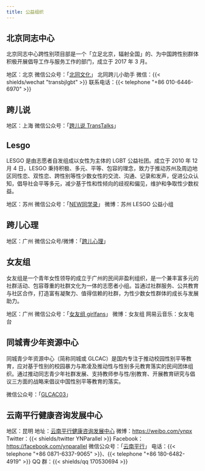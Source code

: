 ```yaml
---
title: 公益组织
---
```


## 北京同志中心

北京同志中心跨性别项目部是一个「立足北京，辐射全国」的、为中国跨性别群体积极开展倡导工作与服务工作的部门，成立于 2017 年 3 月。

地区：北京
微信公众号：「[北同文化](weixin://beitong2021)」
北同跨儿小助手 微信：{{< shields/wechat "transbjlgbt" >}}
联系电话：{{< telephone "+86 010-6446-6970" >}}

## 跨儿说

地区：上海
微信公众号：「[跨儿说 TransTalks](weixin://TransTalks)」

## Lesgo

LESGO 是由志愿者自发组成以女性为主体的 LGBT 公益社团。成立于 2010 年 12 月 4 日，LESGO 秉持积极、多元、平等、包容的理念，致力于推动苏州及周边地区同性恋、双性恋、跨性别等性少数女性的交流、沟通、记录和发声，促进公众认知，倡导社会平等多元，减少基于性和性倾向的歧视和偏见，维护和争取性少数权益。

地区：苏州
微信公众号：「[NEW同学录](weixin://lesgosuzhoulala)」
微博：苏州 LESGO 公益小组

## 跨儿心理

地区：广州
微信公众号/微博：「[跨儿心理](weixin://kuaerxinli)」

## 女友组

女友组是一个青年女性领导的成立于广州的民间非盈利组织，是一个兼丰富多元的社群活动、包容尊重的社群文化为一体的志愿者小组。旨通过社群服务、公共教育与社区合作，打造富有凝聚力、值得信赖的社群，为性少数女性群体的成长与发展助力。

地区：广州
微信公众号：「[女友组 girlfans](weixin://girlfans2009GZ)」
微博：女友组
网易云音乐：女友电台

## 同城青少年资源中心

同城青少年资源中心（简称同城或 GLCAC）是国内专注于推动校园性别平等教育，应对基于性别的校园暴力与欺凌及推动性与性别多元教育落实的民间团体组织。通过推动同志青少年社群发展、支持教师参与性/别教育、开展教育研究与倡议三方面的战略来倡议中国性别平等教育的落实。

微信公众号：「[GLCAC03](weixin://glcac-03)」

## 云南平行健康咨询发展中心

地区：昆明
地址：[云南平行健康咨询发展中心](https://amap.com/place/B0FFJKX03E)
微博：<https://weibo.com/ynpx>
Twitter：{{< shields/twitter YNParallel >}}
Facebook：<https://facebook.com/ynparallel>
微信公众号：「[云南平行](weixin://ynpx087163379065)」
电话：{{< telephone "+86 0871-6337-9065" >}}、{{< telephone "+86 180-6482-4919" >}}
QQ 群：{{< shields/qq 170530694 >}}
